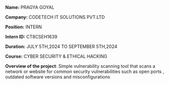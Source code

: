 **Name:** PRAGYA GOYAL

**Company:** CODETECH IT SOLUTIONS PVT.LTD

**Position:** INTERN

**Intern ID:** CT8CSEH1639

**Duration:** JULY 5TH,2024 TO SEPTEMBER 5TH,2024

**Course:** CYBER SECURITY & ETHICAL HACKING

**Overview of the project**: Simple vulnerability scanning tool that scans a network or website for common security vulnerabilities such as open ports , outdated software versions and misconfigurations

